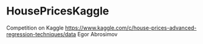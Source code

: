 # HousePricesKaggle
Competition on Kaggle https://www.kaggle.com/c/house-prices-advanced-regression-techniques/data
Egor Abrosimov